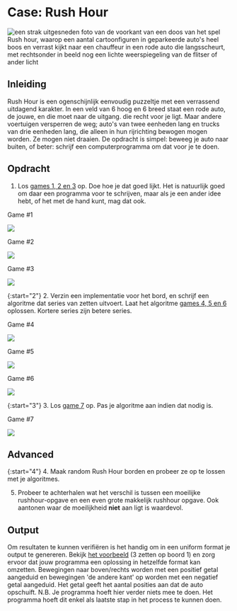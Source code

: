 # Case: Rush Hour

![een strak uitgesneden foto van de voorkant van een doos van het spel Rush hour, waarop een aantal cartoonfiguren in geparkeerde auto's heel boos en verrast kijkt naar een chauffeur in een rode auto die langsscheurt, met rechtsonder in beeld nog een lichte weerspiegeling van de flitser of ander licht](Rushhour.jpg)

## Inleiding

Rush Hour is een ogenschijnlijk eenvoudig puzzeltje met een verrassend uitdagend karakter. In een veld van 6 hoog en 6 breed staat een rode auto, de jouwe, en die moet naar de uitgang. die recht voor je ligt. Maar andere voertuigen versperren de weg; auto's van twee eenheden lang en trucks van drie eenheden lang, die alleen in hun rijrichting bewogen mogen worden. Ze mogen niet draaien. De opdracht is simpel: beweeg je auto naar buiten, of beter: schrijf een computerprogramma om dat voor je te doen.

## Opdracht

1. Los [games 1, 2 en 3](gameboards.zip) op. Doe hoe je dat goed lijkt. Het is natuurlijk goed om daar een programma voor te schrijven, maar als je een ander idee hebt, of het met de hand kunt, mag dat ook.

Game #1

![](Rushhour6x6_1.jpg)

Game #2

![](Rushhour6x6_2.jpg)

Game #3

![](Rushhour6x6_3.jpg)

{:start="2"}
2. Verzin een implementatie voor het bord, en schrijf een algoritme dat series van zetten uitvoert. Laat het algoritme [games 4, 5 en 6](gameboards.zip) oplossen. Kortere series zijn betere series.

Game #4

![](Rushhour9x9_1.jpg)

Game #5

![](Rushhour9x9_2.jpg)

Game #6

![](Rushhour9x9_3.jpg)

{:start="3"}
3. Los [game 7](gameboards.zip) op. Pas je algoritme aan indien dat nodig is.

Game #7

![](Rushhour12x12_1.jpg)

## Advanced

{:start="4"}
4. Maak random Rush Hour borden en probeer ze op te lossen met je algoritmes.

5. Probeer te achterhalen wat het verschil is tussen een moeilijke rushhour-opgave en een even grote makkelijk rushhour opgave. Ook aantonen waar de moeilijkheid **niet** aan ligt is waardevol.

## Output

Om resultaten te kunnen verifiëren is het handig om in een uniform format je output te genereren.
Bekijk [het voorbeeld](example_output.csv) (3 zetten op boord 1) en zorg ervoor dat jouw programma een oplossing in hetzelfde format kan omzetten.
Bewegingen naar boven/rechts worden met een positief getal aangeduid en bewegingen 'de andere kant' op worden met een negatief getal aangeduid. Het getal geeft het aantal posities aan dat de auto opschuift.
N.B. Je programma hoeft hier verder niets mee te doen. Het programma hoeft dit enkel als laatste stap in het process te kunnen doen.
